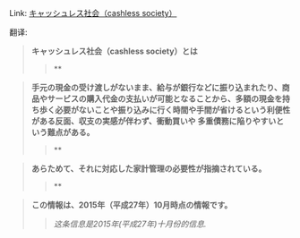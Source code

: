 Link: [キャッシュレス社会（cashless society）](https://www.shiruporuto.jp/public/data/vocabulary/yogo/k/cashless_shakai.html)

翻译:
> **キャッシュレス社会（cashless society）とは**
>> **

> **手元の現金の受け渡しがないまま、給与が銀行などに振り込まれたり、商品やサービスの購入代金の支払いが可能となることから、多額の現金を持ち歩く必要がないことや振り込みに行く時間や手間が省けるという利便性がある反面、収支の実感が伴わず、衝動買いや 多重債務に陥りやすいという難点がある。**
>> **

> **あらためて、それに対応した家計管理の必要性が指摘されている。**
>> **

> **この情報は、2015年（平成27年）10月時点の情報です。**
>> *这条信息是2015年(平成27年)十月份的信息.*
